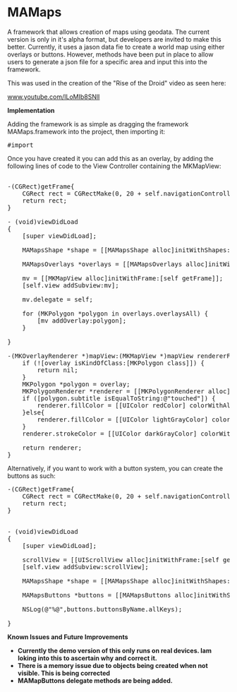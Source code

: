 MAMaps
======

A framework that allows creation of maps using geodata. The current version is only in it's alpha format, but developers are invited to make this better. Currently, it uses a jason data fie to create a world map using either overlays or buttons. However, methods have been put in place to allow users to generate a json file for a specific area and input this into the framework.

This was used in the creation of the "Rise of the Droid" video as seen here:

www.youtube.com/ILoMIb8SNlI

<b>Implementation</b>

Adding the framework is as simple as dragging the framework MAMaps.framework into the project, then importing it:
<pre>
#import <MAMaps/MAMAps.h>
</pre>
Once you have created it you can add this as an overlay, by adding the following lines of code to the View Controller containing the MKMapView:

<pre>

-(CGRect)getFrame{
    CGRect rect = CGRectMake(0, 20 + self.navigationController.navigationBar.frame.size.height, self.view.frame.size.width, self.view.frame.size.height-self.navigationController.navigationBar.frame.size.height-20);
    return rect;
}

- (void)viewDidLoad
{
    [super viewDidLoad];

    MAMapsShape *shape = [[MAMapsShape alloc]initWithShapes:MAMapShapeWorldFull];
    
    MAMapsOverlays *overlays = [[MAMapsOverlays alloc]initWithShape:shape];
    
    mv = [[MKMapView alloc]initWithFrame:[self getFrame]];
    [self.view addSubview:mv];
    
    mv.delegate = self;
    
    for (MKPolygon *polygon in overlays.overlaysAll) {
        [mv addOverlay:polygon];
    }

}

-(MKOverlayRenderer *)mapView:(MKMapView *)mapView rendererForOverlay:(id<MKOverlay>)overlay{
    if (![overlay isKindOfClass:[MKPolygon class]]) {
        return nil;
    }
    MKPolygon *polygon = overlay;
    MKPolygonRenderer *renderer = [[MKPolygonRenderer alloc] initWithPolygon:polygon];
    if ([polygon.subtitle isEqualToString:@"touched"]) {
        renderer.fillColor = [[UIColor redColor] colorWithAlphaComponent:0.4];
    }else{
        renderer.fillColor = [[UIColor lightGrayColor] colorWithAlphaComponent:0.4];
    }
    renderer.strokeColor = [[UIColor darkGrayColor] colorWithAlphaComponent:0.4];
    
    return renderer;
}
</pre>

Alternatively, if you want to work with a button system, you can create the buttons as such:
<pre>
-(CGRect)getFrame{
    CGRect rect = CGRectMake(0, 20 + self.navigationController.navigationBar.frame.size.height, self.view.frame.size.width, self.view.frame.size.height-self.navigationController.navigationBar.frame.size.height-20);
    return rect;
}


- (void)viewDidLoad
{
    [super viewDidLoad];
    
    scrollView = [[UIScrollView alloc]initWithFrame:[self getFrame]];
    [self.view addSubview:scrollView];

    MAMapsShape *shape = [[MAMapsShape alloc]initWithShapes:MAMapShapeWorldFull];
    
    MAMapsButtons *buttons = [[MAMapsButtons alloc]initWithShape:shape scale:5 border:true view:scrollView];
    
    NSLog(@"%@",buttons.buttonsByName.allKeys);
    
}
</pre>

<b>Known Issues and Future Improvements<b>

- Currently the demo version of this only runs on real devices. Iam loking into this to ascertain why and correct it.
- There is a memory issue due to objects being created when not visible. This is being corrected
- MAMapButtons delegate methods are being added.







